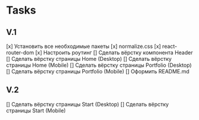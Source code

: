 # Tasks
## V.1
[х] Установить все необходимые пакеты
  [x] normalize.css
  [x] react-router-dom
[x] Настроить роутинг
[] Сделать вёрстку компонента Header
[] Сделать вёрстку страницы Home (Desktop)
[] Сделать вёрстку страницы Home (Mobile)
[] Сделать вёрстку страницы Portfolio (Desktop)
[] Сделать вёрстку страницы Portfolio (Mobile)
[] Оформить README.md

## V.2
[] Сделать вёрстку страницы Start (Desktop)
[] Сделать вёрстку страницы Start (Mobile)